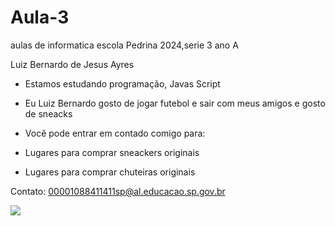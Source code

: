 # Aula-3

aulas de informatica escola Pedrina 2024,serie 3 ano A

Luiz Bernardo de Jesus Ayres

- Estamos estudando programação, Javas Script
  
- Eu Luiz Bernardo gosto de jogar futebol e sair com meus amigos e gosto de sneacks

- Você pode entrar em contado comigo para:

- Lugares para comprar sneackers originais
- Lugares para comprar chuteiras originais
  
Contato: 00001088411411sp@al.educacao.sp.gov.br

![](https://media1.tenor.com/m/uPjYI7Z6OukAAAAd/neymar-neymar-jr.gif)

